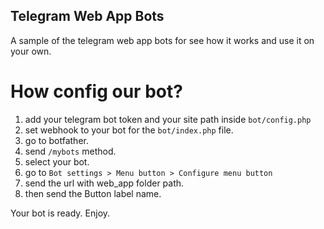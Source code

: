 ## Telegram Web App Bots
A sample of the telegram web app bots for see how it works and use it on your own.

# How config our bot?
1. add your telegram bot token and your site path inside `bot/config.php`
2. set webhook to your bot for the `bot/index.php` file.
3. go to botfather.
4. send `/mybots` method.
5. select your bot.
6. go to `Bot settings > Menu button > Configure menu button`
7. send the url with web_app folder path.
8. then send the Button label name.

Your bot is ready. Enjoy.



